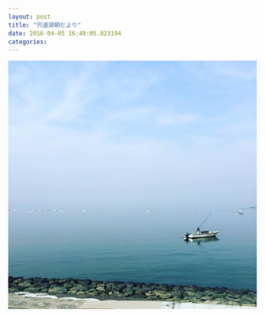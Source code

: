 ```yaml
---
layout: post
title: "宍道湖朝だより"
date: 2016-04-05 16:49:05.823194
categories: 
---
```


![](/assets/images/201603/12918540_853201988142646_267684928_n.jpg)


